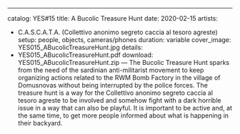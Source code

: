 ---
catalog: YES#15
title: A Bucolic Treasure Hunt
date: 2020-02-15
artists:
  - C.A.S.C.A.T.A. (Collettivo anonimo segreto caccia al tesoro agreste)
setup: people, objects, cameras/phones
duration: variable
cover_image: YES015_ABucolicTreasureHunt.jpg
details:
  - YES015_ABucolicTreasureHunt.pdf
download: YES015_ABucolicTreasureHunt.zip
—
 The Bucolic Treasure Hunt sparks from the need of the sardinian anti-militarist movement to keep organizing actions related to the RWM Bomb Factory in the village of Domusnovas without being interrupted by the police forces. The treasure hunt is a way for the Collettivo anonimo segreto caccia al tesoro agreste to be involved and somehow fight with a dark horrible issue in a way that can also be playful. It is important to be active and, at the same time, to get more people informed about what is happening in their backyard.